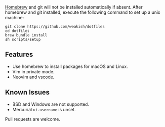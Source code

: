 [Homebrew] and git will not be installed automatically if absent.
After homebrew and git installed,
execute the following command to set up a unix machine:

    git clone https://github.com/weakish/dotfiles
    cd dotfiles
    brew bundle install
    sh scripts/setup

[Homebrew]: https://brew.sh/

## Features

- Use homebrew to install packages for macOS and Linux.
- Vim in private mode.
- Neovim and vscode.

## Known Issues

- BSD and Windows are not supported.
- Mercurial `ui.username` is unset.

Pull requests are welcome.
